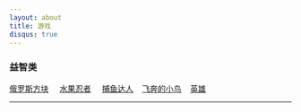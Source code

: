 ```yaml
---
layout: about
title: 游戏
disqus: true
---
```



### 益智类

[俄罗斯方块](http://tandaly.github.com/game/tetris) &nbsp; &nbsp; [水果忍者](http://tandaly.github.com/game/fruit) &nbsp; &nbsp; [捕鱼达人](http://tandaly.github.com/game/fishjoy) &nbsp; &nbsp;[飞奔的小鸟](http://tandaly.github.com/game/bird) &nbsp; &nbsp;[英雄](http://tandaly.github.com/game/hungryhero) &nbsp; &nbsp;

---


    

